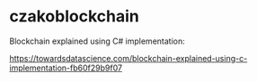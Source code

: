 # czakoblockchain

Blockchain explained using C# implementation:

https://towardsdatascience.com/blockchain-explained-using-c-implementation-fb60f29b9f07
